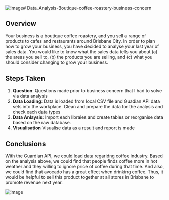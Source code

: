 ![image](https://github.com/ChanwooBrianKim/Data_Analysis-Boutique-coffee-roastery-business-concern/assets/151323407/ab54a766-e206-448d-b48c-bc93762305ce)# Data_Analysis-Boutique-coffee-roastery-business-concern
## Overview
Your business is a boutique coffee roastery, and you sell a range of products to cafes and restaurants around Brisbane City. In order to plan how to grow your business, you have decided to analyse your last year of sales data. You would like to know what the sales data tells you about (a) the areas you sell to, (b) the products you are selling, and (c) what you should consider changing to grow your business.

## Steps Taken
1. **Question**: Questions made prior to business concern that I had to solve via data analysis
2. **Data Loading**: Data is loaded from local CSV file and Guadian API data sets into the workplace. Clean and prepare the data for the analysis and check each data types
3. **Data Anlaysis**: Import each libraies and create tables or reorganise data based on the raw database.
4. **Visualisation** Visualise data as a result and report is made

## Conclusions
With the Guardian API, we could load data regaridng coffee industry. Based on the analysis above, we could find that people finds coffee more in hot weather and they willing to ignore price of coffee during that time. And also, we could find that avocado has a great effect when drinking coffee. Thus, it would be helpful to sell this product together at all stores in Brisbane to promote revenue next year.

![image](https://github.com/ChanwooBrianKim/Data_Analysis-Boutique-coffee-roastery-business-concern/assets/151323407/af8c2e14-e412-4560-aa7f-3ef9407cf097)


